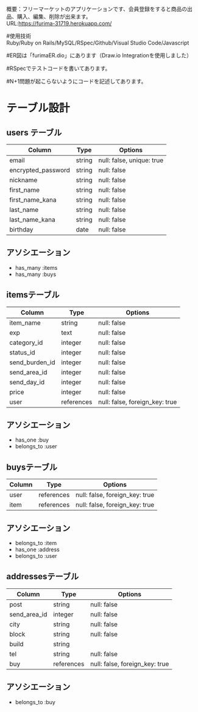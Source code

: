 概要：フリーマーケットのアプリケーションです、会員登録をすると商品の出品、購入、編集、削除が出来ます。</br>
URL:https://furima-31719.herokuapp.com/

#使用技術</br>
Ruby/Ruby on Rails/MySQL/RSpec/Github/Visual Studio Code/Javascript

#ER図は「furimaER.dio」にあります（Draw.io Integrationを使用しました）

#RSpecでテストコードを書いてあります。

#N+1問題が起こらないようにコードを記述してあります。

# テーブル設計

## users テーブル
| Column             | Type   | Options                   |
| ------------------ | ------ | ------------------------- |
| email              | string | null: false, unique: true |
| encrypted_password | string | null: false               |
| nickname           | string | null: false               |
| first_name         | string | null: false               |
| first_name_kana    | string | null: false               |
| last_name          | string | null: false               |
| last_name_kana     | string | null: false               |
| birthday           | date   | null: false               |
## アソシエーション
* has_many :items
* has_many :buys

## itemsテーブル
| Column         | Type       | Options                        |
| -------------- | ---------- | ------------------------------ |
| item_name      | string     | null: false                    |
| exp            | text       | null: false                    |
| category_id    | integer    | null: false                    |
| status_id      | integer    | null: false                    |
| send_burden_id | integer    | null: false                    |
| send_area_id   | integer    | null: false                    |
| send_day_id    | integer    | null: false                    |
| price          | integer    | null: false                    |
| user           | references | null: false, foreign_key: true |
## アソシエーション
* has_one :buy
* belongs_to :user

## buysテーブル
| Column     | Type       | Options                        |
| ---------- | ---------- | ------------------------------ |
| user       | references | null: false, foreign_key: true |
| item       | references | null: false, foreign_key: true |
## アソシエーション
* belongs_to :item
* has_one :address
* belongs_to :user

## addressesテーブル
| Column       | Type       | Options                        |
| ------------ | ---------- | ------------------------------ |
| post         | string     | null: false                    |
| send_area_id | integer    | null: false                    |
| city         | string     | null: false                    |
| block        | string     | null: false                    |
| build        | string     |                                |
| tel          | string     | null: false                    |
| buy          | references | null: false, foreign_key: true |
## アソシエーション
* belongs_to :buy
